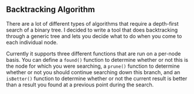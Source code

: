 ## Backtracking Algorithm ##

There are a lot of different types of algorithms that require a depth-first
search of a binary tree.  I decided to write a tool that does backtracking
through a generic tree and lets you decide what to do when you come to each
individual node.

Currently it supports three different functions that are run on a per-node
basis.  You can define a `found()` function to determine whether or not this
is the node for which you were searching, a `prune()` function to determine
whether or not you should continue searching down this branch, and an
`isBetter()` function to determine whether or not the current result is better
than a result you found at a previous point during the search.